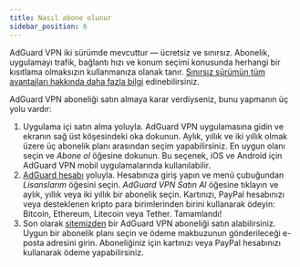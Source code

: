 ```yaml
---
title: Nasıl abone olunur
sidebar_position: 6
---
```


AdGuard VPN iki sürümde mevcuttur — ücretsiz ve sınırsız. Abonelik, uygulamayı trafik, bağlantı hızı ve konum seçimi konusunda herhangi bir kısıtlama olmaksızın kullanmanıza olanak tanır. [Sınırsız sürümün tüm avantajları hakkında daha fazla bilgi](/general/free-vs-unlimited) edinebilirsiniz.

AdGuard VPN aboneliği satın almaya karar verdiyseniz, bunu yapmanın üç yolu vardır:

1. Uygulama içi satın alma yoluyla. AdGuard VPN uygulamasına gidin ve ekranın sağ üst köşesindeki oka dokunun. Aylık, yıllık ve iki yıllık olmak üzere üç abonelik planı arasından seçim yapabilirsiniz. En uygun olanı seçin ve *Abone ol* öğesine dokunun. Bu seçenek, iOS ve Android için AdGuard VPN mobil uygulamalarında kullanılabilir.
2. [AdGuard hesabı](https://my.adguard.com/) yoluyla. Hesabınıza giriş yapın ve menü çubuğundan *Lisanslarım* öğesini seçin. *AdGuard VPN Satın Al* öğesine tıklayın ve aylık, yıllık veya iki yıllık bir abonelik seçin. Kartınızı, PayPal hesabınızı veya desteklenen kripto para birimlerinden birini kullanarak ödeyin: Bitcoin, Ethereum, Litecoin veya Tether. Tamamlandı!
3. Son olarak [sitemizden](https://adguard-vpn.com/license.html) bir AdGuard VPN aboneliği satın alabilirsiniz. Uygun bir abonelik planı seçin ve ödeme makbuzunun gönderileceği e-posta adresini girin. Aboneliğiniz için kartınızı veya PayPal hesabınızı kullanarak ödeme yapabilirsiniz.
